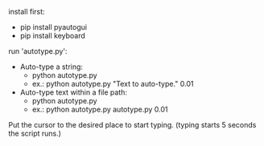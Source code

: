 install first:
 - pip install pyautogui
 - pip install keyboard

run 'autotype.py':
 - Auto-type a string:
    - python autotype.py <text to type> <typing speed interval>
    - ex.: python autotype.py "Text to auto-type." 0.01
 - Auto-type text within a file path:
    - python autotype.py <file path> <typing speed interval>
    - ex.: python autotype.py autotype.py 0.01

Put the cursor to the desired place to start typing. (typing starts 5 seconds the script runs.)